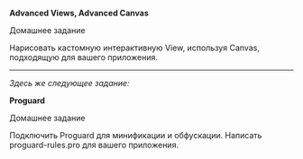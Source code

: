 **Advanced Views, Advanced Canvas**

Домашнее задание

Нарисовать кастомную интерактивную View, используя Canvas, подходящую для вашего приложения.

*****
*Здесь же следующее задание:*

**Proguard** 

Домашнее задание

Подключить Proguard для минификации и обфускации. Написать proguard-rules.pro для вашего приложения.
